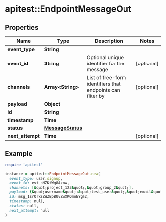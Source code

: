 # apitest::EndpointMessageOut

## Properties

| Name | Type | Description | Notes |
| ---- | ---- | ----------- | ----- |
| **event_type** | **String** |  |  |
| **event_id** | **String** | Optional unique identifier for the message | [optional] |
| **channels** | **Array&lt;String&gt;** | List of free-form identifiers that endpoints can filter by | [optional] |
| **payload** | **Object** |  |  |
| **id** | **String** |  |  |
| **timestamp** | **Time** |  |  |
| **status** | [**MessageStatus**](MessageStatus.md) |  |  |
| **next_attempt** | **Time** |  | [optional] |

## Example

```ruby
require 'apitest'

instance = apitest::EndpointMessageOut.new(
  event_type: user.signup,
  event_id: evt_pNZKtWg8Azow,
  channels: [&quot;project_123&quot;,&quot;group_2&quot;],
  payload: {&quot;username&quot;:&quot;test_user&quot;,&quot;email&quot;:&quot;test@example.com&quot;},
  id: msg_1srOrx2ZWZBpBUvZwXKQmoEYga2,
  timestamp: null,
  status: null,
  next_attempt: null
)
```

